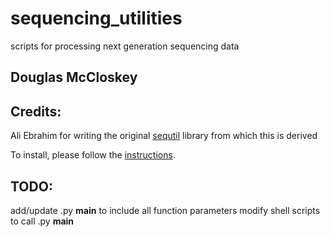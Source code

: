 sequencing_utilities
========================

scripts for processing next generation sequencing data

Douglas McCloskey
-----------------

Credits:
-----------------
Ali Ebrahim for writing the original [sequtil](http://github.com/SBRG) library from which this is derived

To install, please follow the [instructions](INSTALL.md).

TODO:
-----------------
add/update .py __main__ to include all function parameters
modify shell scripts to call .py __main__
